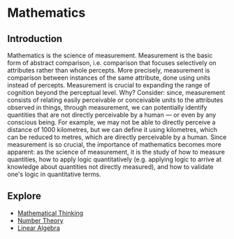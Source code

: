 # Mathematics
## Introduction
Mathematics is the science of measurement. Measurement is the basic form of abstract comparison, i.e. comparison that focuses selectively on attributes rather than whole percepts. More precisely, measurement is comparison between instances of the same attribute, done using units instead of percepts. Measurement is crucial to expanding the range of cognition beyond the perceptual level. Why? Consider: since, measurement consists of relating easily perceivable or conceivable units to the attributes observed in things, through measurement, we can potentially identify quantities that are not directly perceivable by a human — or even by any conscious being. For example, we may not be able to directly perceive a distance of 1000 kilometres, but we can define it using kilometres, which can be reduced to metres, which are directly perceivable by a human. Since measurement is so crucial, the importance of mathematics becomes more apparent: as the science of measurement, it is the study of how to measure quantities, how to apply logic quantitatively (e.g. applying logic to arrive at knowledge about quantities not directly measured), and how to validate one's logic in quantitative terms.

## Explore
- [Mathematical Thinking](https://pranav-gopalkrishna.github.io/mathematics/mathematical-thinking)
- [Number Theory](https://pranav-gopalkrishna.github.io/mathematics/number-theory)
- [Linear Algebra](https://pranav-gopalkrishna.github.io/mathematics/linear-algebra)